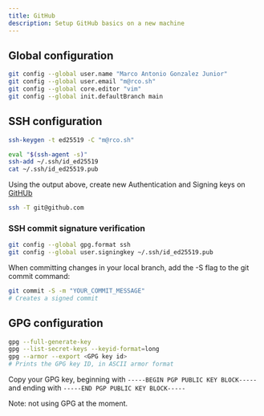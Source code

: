 ```yaml
---
title: GitHub
description: Setup GitHub basics on a new machine
---
```


## Global configuration

```bash
git config --global user.name "Marco Antonio Gonzalez Junior"
git config --global user.email "m@rco.sh"
git config --global core.editor "vim"
git config --global init.defaultBranch main
```


## SSH configuration

```bash
ssh-keygen -t ed25519 -C "m@rco.sh"
```

```bash
eval "$(ssh-agent -s)"
ssh-add ~/.ssh/id_ed25519
cat ~/.ssh/id_ed25519.pub
```

Using the output above, create new Authentication and Signing keys on [GitHUb](https://github.com/settings/keys)

```bash title="Testing the configuration"
ssh -T git@github.com
```

### SSH commit signature verification

```bash
git config --global gpg.format ssh
git config --global user.signingkey ~/.ssh/id_ed25519.pub
```

When committing changes in your local branch, add the -S flag to the git commit command:

```bash
git commit -S -m "YOUR_COMMIT_MESSAGE"
# Creates a signed commit
```

## GPG configuration

```bash
gpg --full-generate-key
gpg --list-secret-keys --keyid-format=long
gpg --armor --export <GPG key id>
# Prints the GPG key ID, in ASCII armor format
```

Copy your GPG key, beginning with `-----BEGIN PGP PUBLIC KEY BLOCK-----` and ending with `-----END PGP PUBLIC KEY BLOCK-----`

Note: not using GPG at the moment.
